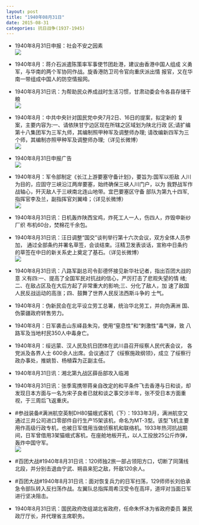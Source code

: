 ```yaml
---
layout: post
title: "1940年08月31日"
date: 2015-08-31
categories: 抗日战争(1937-1945)
---
```


<meta name="referrer" content="no-referrer" />

- 1940年8月31日申报：社会不安之因素 <br/><img src="https://ww4.sinaimg.cn/large/aca367d8jw1evm618m70jj20ps133ax1.jpg" />

- 1940年8月：蒋介石派遣陈策率军事使节团赴港，建议由香港中国人组成 义勇军，与华南的两个军协同作战。旋香港防卫司令官向重庆派出情 报官，又在华南一带组成中国人的防空情报网。 

- 1940年8月31日讯：为帮助民众养成战时生活习惯，甘肃动委会令各县存储干粮 <br/><img src="https://ww2.sinaimg.cn/large/aca367d8jw1evm4asu9iij208h06twf9.jpg" />

- 1940年8月：中共中央针对国民党中央7月2日、16日的提案，拟定新的 复案，主要内容为:一、请依陕甘宁边区现在所辖之区域划为陕北行政 区;请扩编第十八集团军为三军九师，其编制照甲种军及调整师办理; 请改编新四军为三个师，其编制亦照甲种军及调整师办理;（详见长微博） <br/><img src="https://ww2.sinaimg.cn/large/aca367d8jw1evm3fkvpaqj20c80cw765.jpg" />

- 1940年8月31日申报广告 <br/><img src="https://ww4.sinaimg.cn/large/aca367d8jw1evm2kdgzodj20d30hswg0.jpg" />

- 1940年8月：军令部制定《长江上游要塞守备计划》，要旨为:国军以拒敌 人川为目的，应固守三峡沿江两岸要塞，始终确保三峡人川门户，以为 我野战军作战轴心，歼灭敌人于三峡南北连山地带。宜巴要塞区守备 部队为第九十四军,指挥官李及兰，副指挥官刘翼峰；（详见长微博） <br/><img src="https://ww3.sinaimg.cn/large/aca367d8jw1evm1p6b4ssj20c8090jsj.jpg" />

- 1940年8月31日讯：日机轰炸陕西宝鸡，炸死工人一人，伤四人，炸毁申新纱厂织 布机60台，焚棉花千余包。 

- 1940年8月31日讯：汪日调整“国交”谈判举行第十六次会议，双方全体人员参加， 通过全部条约并署名草签，会谈结束。汪精卫发表谈话，宣称中日条约 的草签在中日的新关系史上奠定了基石。（详见长微博） <br/><img src="https://ww4.sinaimg.cn/large/aca367d8jw1evly8b58b0j20c809zgmt.jpg" />

- 1940年8月31日讯：八路军副总司令彭德怀接见新华社记者，指出百团大战的意 义有四:一、提高了全国军民对抗战的信心，严厉打击了悲观失望的情 绪;二、在敌占区及在大后方起了非常重大的影响;三、分化了敌人，加 速了敌国人民反战运动的高涨；四、鼓舞了世界人民反法西斯斗争的 士气。 

- 1940年8月：伪新民会在北平设立劳工总署，统治华北劳工，并向伪满洲 国、伪蒙疆政府转售劳力。 

- 1940年8月：日军袭击山东峄县朱沟，使用“窒息性”和“刺激性”毒气弹，致 八路军及当地村民350人中毒身亡。 

- 1940年8月：绥远蒙、汉人民及抗日团体在武川县召开绥察人民代表会议， 各党派及各界人士 600余人出席。会议通过了《绥察施政纲领》，成立 了绥察行政办事处，推姚哲、杨植霖为正副主任。 

- 1940年8月31日讯：湘北第九战区薛岳部攻入临湘 

- 1940年8月31日讯：张季鸾携带蒋亲自改定的和平条件飞去香港与日和谈，却发现日本方面与一名为宋子良者已就和谈之事交涉半年，张不受日本方面重视，于三周后飞返重庆。 

- #参战装备#满洲航空英制DH80猫蛾式客机（下）：1933年3月，满洲航空又通过三井公司进口零部件自行生产15架该机，命名为MT-3型。该型飞机主要用作高级行政专机，也被日军借用当做侦察机和联络机。1933年热河抗战期间，日军曾借用3架猫蛾式客机，在座舱地板开孔，以人工投放25公斤炸弹，轰炸中国守军。 <br/><img src="https://ww3.sinaimg.cn/large/aca367d8jw1evlkcv7o5jj20ah0fggnk.jpg" />

- #百团大战#1940年8月31日讯：120师独2旅一部占领阳方口，切断了同蒲线北段，并分别击退由宁武、朔县来犯之敌，歼敌120余人。 

- #百团大战#1940年8月31日讯：面对恢复兵力的日军扫荡，129师师长刘伯承急令部队转入反扫荡作战。左翼队总指挥周希汉受令在高坪，道坪对当面日军进行坚决阻击。 

- 1940年8月31日讯：国民政府改组湖北省政府，任命朱怀冰为省政府委员 兼民政厅厅长，并代理省主席职务。 

